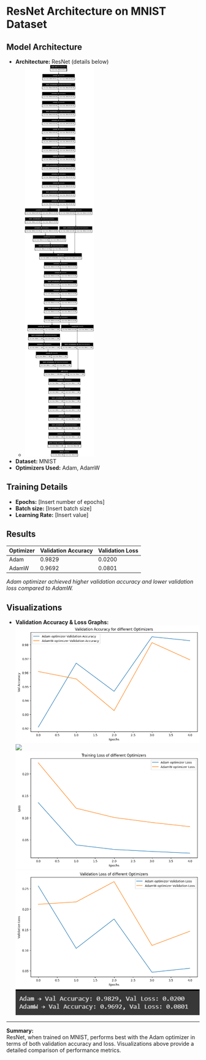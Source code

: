 # ResNet Architecture on MNIST Dataset

## Model Architecture

- **Architecture:** ResNet (details below)
    - ![alt text](image.png)
- **Dataset:** MNIST
- **Optimizers Used:** Adam, AdamW

## Training Details

- **Epochs:** [Insert number of epochs]
- **Batch size:** [Insert batch size]
- **Learning Rate:** [Insert value]

## Results

| Optimizer | Validation Accuracy | Validation Loss |
|-----------|--------------------|----------------|
| Adam      | 0.9829             | 0.0200         |
| AdamW     | 0.9692             | 0.0801         |

*Adam optimizer achieved higher validation accuracy and lower validation loss compared to AdamW.*

## Visualizations

- **Validation Accuracy & Loss Graphs:**  
![alt text](resnet_val_acc.png)
![
](train_acc.png)
![alt text](train_loss.png)
![alt text](val_loss.png)
![alt text](train_result.png)
---

**Summary:**  
ResNet, when trained on MNIST, performs best with the Adam optimizer in terms of both validation accuracy and loss. Visualizations above provide a detailed comparison of performance metrics.

